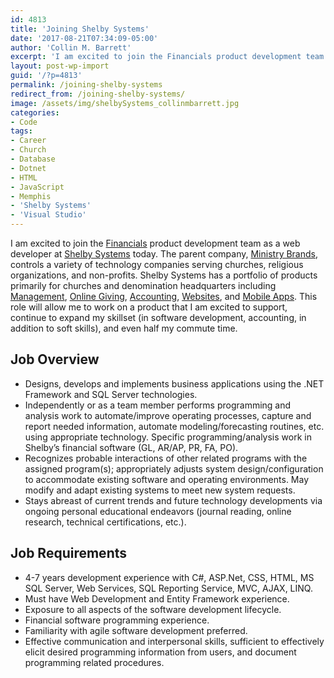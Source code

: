 ```yaml
---
id: 4813
title: 'Joining Shelby Systems'
date: '2017-08-21T07:34:09-05:00'
author: 'Collin M. Barrett'
excerpt: 'I am excited to join the Financials product development team as a web developer at Shelby Systems today.'
layout: post-wp-import
guid: '/?p=4813'
permalink: /joining-shelby-systems
redirect_from: /joining-shelby-systems/
image: /assets/img/shelbySystems_collinmbarrett.jpg
categories:
- Code
tags:
- Career
- Church
- Database
- Dotnet
- HTML
- JavaScript
- Memphis
- 'Shelby Systems'
- 'Visual Studio'
---
```


I am excited to join the [Financials](https://www.shelbysystems.com/church-accounting/) product development team as a
web developer at [Shelby Systems](https://www.shelbysystems.com/) today. The parent company, [Ministry
Brands](https://www.ministrybrands.com/), controls a variety of technology companies serving churches, religious
organizations, and non-profits. Shelby Systems has a portfolio of products primarily for churches and denomination
headquarters including [Management](https://www.shelbysystems.com/church-management/), [Online
Giving](https://www.shelbysystems.com/online-giving/), [Accounting](https://www.shelbysystems.com/church-accounting/),
[Websites](https://www.shelbysystems.com/church-websites/), and [Mobile Apps](https://www.shelbysystems.com/). This role
will allow me to work on a product that I am excited to support, continue to expand my skillset (in software
development, accounting, in addition to soft skills), and even half my commute time.

## Job Overview

- Designs, develops and implements business applications using the .NET Framework and SQL Server technologies.
- Independently or as a team member performs programming and analysis work to automate/improve operating processes,
capture and report needed information, automate modeling/forecasting routines, etc. using appropriate technology.
Specific programming/analysis work in Shelby’s financial software (GL, AR/AP, PR, FA, PO).
- Recognizes probable interactions of other related programs with the assigned program(s); appropriately adjusts system
design/configuration to accommodate existing software and operating environments. May modify and adapt existing systems
to meet new system requests.
- Stays abreast of current trends and future technology developments via ongoing personal educational endeavors (journal
reading, online research, technical certifications, etc.).

## Job Requirements

- 4-7 years development experience with C#, ASP.Net, CSS, HTML, MS SQL Server,
Web Services, SQL Reporting Service, MVC, AJAX, LINQ.
- Must have Web Development and Entity Framework experience.
- Exposure to all aspects of the software development lifecycle.
- Financial software programming experience.
- Familiarity with agile software development preferred.
- Effective communication and interpersonal skills, sufficient to effectively elicit desired programming information
from users, and document programming related procedures.
